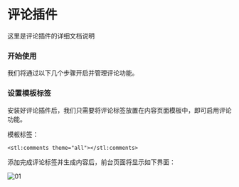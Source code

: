 # 评论插件

这里是评论插件的详细文档说明

### 开始使用

我们将通过以下几个步骤开启并管理评论功能。

### 设置模板标签

安装好评论插件后，我们只需要将评论标签放置在内容页面模板中，即可启用评论功能。

模板标签：

```
<stl:comments theme="all"></stl:comments>
```

添加完成评论标签并生成内容后，前台页面将显示如下界面：

![01](/assets/img/plugin/comment/20210618093814.jpg)